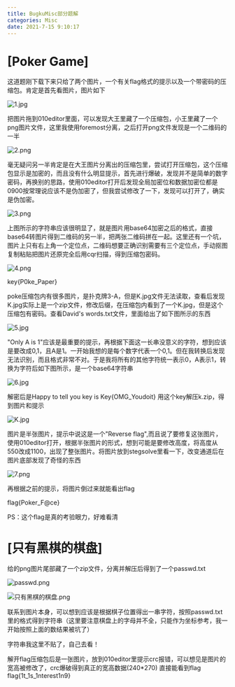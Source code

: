 ```yaml
---
title: BugkuMisc部分题解
categories: Misc
date: 2021-7-15 9:10:17
---
```

# [Poker Game]

这道题刚下载下来只给了两个图片，一个有关flag格式的提示以及一个带密码的压缩包。肯定是首先看图片，图片如下

![1.jpg](https://i.loli.net/2021/07/15/8hExinaXO5R9mUo.jpg)

把图片拖到010editor里面，可以发现大王里藏了一个压缩包，小王里藏了一个png图片文件，这里我使用foremost分离，之后打开png文件发现是一个二维码的一半

![2.png](https://i.loli.net/2021/07/15/6uabHUzZrFCGY2s.png)

毫无疑问另一半肯定是在大王图片分离出的压缩包里，尝试打开压缩包，这个压缩包显示是加密的，而且没有什么明显提示，首先进行爆破，发现并不是简单的数字密码，再换别的思路，使用010editor打开后发现全局加密位和数据加密位都是0900按常理说应该不是伪加密了，但我尝试修改了一下，发现可以打开了，确实是伪加密。

![3.png](https://i.loli.net/2021/07/15/udROzyl82vFCpH3.png)

上图所示的字符串应该很明显了，就是图片用base64加密之后的格式，直接base64转图片得到二维码的另一半，把两张二维码拼在一起。这里还有一个坑，图片上只有右上角一个定位点，二维码想要正确识别需要有三个定位点，手动抠图复制粘贴把图片还原完全后用cqr扫描，得到压缩包密码。

![4.png](https://i.loli.net/2021/07/15/zbAmQGhWkC93uSL.png)

key{P0ke_Paper}

poke压缩包内有很多图片，是扑克牌3-A，但是K.jpg文件无法读取，查看后发现K.jpg实际上是一个zip文件，修改后缀，在压缩包内看到了一个K.jpg，但是这个压缩包有密码。查看David's words.txt文件，里面给出了如下图所示的东西

![5.jpg](https://i.loli.net/2021/07/15/NqRp2A7r98BVYeP.png)

"Only A is 1"应该是最重要的提示，再根据下面这一长串没意义的字符，想到应该是要改成0,1，且A是1。一开始我想的是每个数字代表一个0,1。但在我转换后发现无法识别，而且格式非常不对。于是我将所有的其他字符统一表示0，A表示1，转换为字符后如下图所示，是一个base64字符串

![6.jpg](https://i.loli.net/2021/07/15/1bCWwQ5XuaZUReD.png)

解密后是Happy to tell you key is Key{OMG_Youdoit}
用这个key解压k.zip，得到图片和提示

![K.jpg](https://i.loli.net/2021/07/15/9qznaPwkJGOSeop.jpg)

图片是半张图片，提示中说这是一个"Reverse flag",而且说了要修复这张图片，使用010editor打开，根据半张图片的形式，想到可能是要修改高度，将高度从550改成1100，出现了整张图片。将图片放到stegsolve里看一下，改变通道后在图片底部发现了奇怪的东西

![7.png](https://i.loli.net/2021/07/15/in3465LHwrDjYVp.png)

再根据之前的提示，将图片倒过来就能看出flag

flag{Poker_F@ce}

PS：这个flag是真的考验眼力，好难看清

# [只有黑棋的棋盘]

给的png图片尾部藏了一个zip文件，分离并解压后得到了一个passwd.txt

![passwd.png](https://i.loli.net/2021/07/15/Blw5Qm2SXTPW41L.png)

![只有黑棋的棋盘.png](https://i.loli.net/2021/07/15/xksmpXSfOenubgq.png)

联系到图片本身，可以想到应该是根据棋子位置得出一串字符，按照passwd.txt里的格式得到字符串（这里要注意棋盘上的字母并不全，只能作为坐标参考，我一开始按照上面的数结果被坑了）

字符串我这里不贴了，自己去看！

解开flag压缩包后是一张图片，放到010editor里提示crc报错，可以想见是图片的宽高被修改了，crc爆破得到真正的宽高数据(240*270)
直接能看到flag
flag{1t_1s_1nterest1n9}

